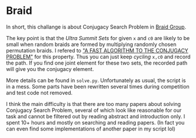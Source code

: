 # Braid

In short, this challange is about Conjugacy Search Problem in [Braid Group](https://en.wikipedia.org/wiki/Braid_group). 

The key point is that the *Ultra Summit Sets* for given `x` and `c0` are likely to be small when random braids are formed by multiplying randomly chosen permutation braids. 
I refered to ["A FAST ALGORITHM TO THE CONJUGACY PROBLEM"](https://pdfs.semanticscholar.org/b4ea/35f8c157d3799c2dae05d7a0d46def815818.pdf) for this property.
Thus you can just keep *cycling* `x,c0` and record the path. If you find one joint element for these two sets, the recorded path will give you the conjugacy element.

More details can be found in `solve.py`. Unfortunately as usual, the script is in a mess. Some parts have been rewritten several times during competition and test code not removed.

I think the main difficulty is that there are too many papers about solving Conjugacy Search Problem, several of which look like reasonable for our task and cannot be filtered out by reading abstract and introduction only. I spent 10+ hours and mostly on searching and reading papers. (In fact you can even find some implementations of another paper in my script lol)
